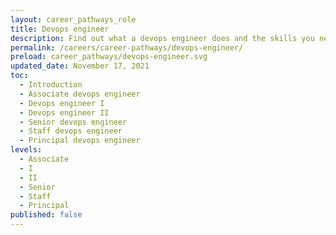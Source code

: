 ```yaml
---
layout: career_pathways_role
title: Devops engineer
description: Find out what a devops engineer does and the skills you need to do the job.
permalink: /careers/career-pathways/devops-engineer/
preload: career_pathways/devops-engineer.svg
updated_date: November 17, 2021
toc:
  - Introduction
  - Associate devops engineer
  - Devops engineer I
  - Devops engineer II
  - Senior devops engineer
  - Staff devops engineer
  - Principal devops engineer
levels:
  - Associate
  - I
  - II
  - Senior
  - Staff
  - Principal
published: false
---
```


